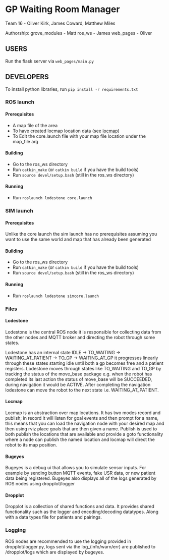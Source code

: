 # GP Waiting Room Manager

Team 16 - Oliver Kirk, James Coward, Matthew Miles

Authorship:
grove_modules - Matt
ros_ws - James
web_pages - Oliver

## USERS

Run the flask server via `web_pages/main.py`

## DEVELOPERS

To install python libraries,
run `pip install -r requirements.txt`

### ROS launch

#### Prerequisites

- A map file of the area
- To have created locmap location data (see [locmap](#locmap))
- To Edit the core.launch file with your map file location under the map_file arg

#### Building

- Go to the ros_ws directory
- Run `catkin_make` (or `catkin build` if you have the build tools)
- Run `source devel/setup.bash` (still in the ros_ws directory)

#### Running

- Run `roslaunch lodestone core.launch`

### SIM launch

#### Prerequisites

Unlike the core launch the sim launch has no prerequisites assuming you want to use the same world and map 
that has already been generated

#### Building

- Go to the ros_ws directory
- Run `catkin_make` (or `catkin build` if you have the build tools)
- Run `source devel/setup.bash` (still in the ros_ws directory)

#### Running

- Run `roslaunch lodestone simcore.launch`

### Files

#### Lodestone

Lodestone is the central ROS node it is responsible for collecting data from the other nodes and MQTT broker
and directing the robot through some states.

Lodestone has an internal state IDLE -> TO_WAITING -> WAITING_AT_PATIENT -> TO_GP -> WAITING_AT_GP
it progresses linearly through these states starting idle until both a gp becomes free and a patient
registers. Lodestone moves through states like TO_WAITING and TO_GP by tracking the status of the move_base
package e.g. when the robot has completed its last action the status of move_base will be SUCCEEDED, 
during navigation it would be ACTIVE. After completing the navigation lodestone can move the robot to the 
next state i.e. WAITING_AT_PATIENT.

#### Locmap

Locmap is an abstraction over map locations. It has two modes record and publish;
in record it will listen for goal events and then prompt for a name, this means that you can load the navigation
node with your desired map and then using rviz place goals that are then given a name. 
Publish is used to both publish the locations that are available and provide a goto functionality where a
node can publish the named location and locmap will direct the robot to its map position.

#### Bugeyes

Bugeyes is a debug ui that allows you to simulate sensor inputs. For example by sending button
MQTT events, fake USR data, or new patient data being registered. Bugeyes also displays all of the logs generated
by ROS nodes using dropplot/logger

#### Dropplot

Dropplot is a collection of shared functions and data. It provides shared functionality such as the logger and
encoding/decoding datatypes. Along with a data types file for patients and pairings.

### Logging

ROS nodes are recommended to use the logging provided in dropplot/logger.py, logs sent
via the log_(info/warn/err) are published to /dropplot/logs which are displayed by
bugeyes.
